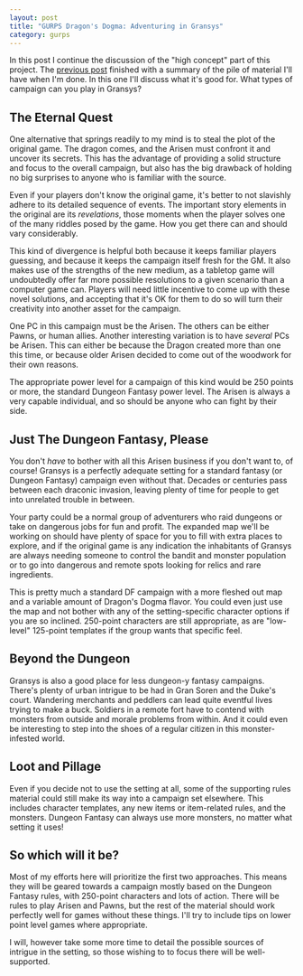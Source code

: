 ```yaml
---
layout: post
title: "GURPS Dragon's Dogma: Adventuring in Gransys"
category: gurps
---
```


In this post I continue the discussion of the "high concept" part of this
project. The [previous post][previous-post] finished with a summary of the pile
of material I'll have when I'm done. In this one I'll discuss what it's good
for. What types of campaign can you play in Gransys?

## The Eternal Quest

One alternative that springs readily to my mind is to steal the plot of the
original game. The dragon comes, and the Arisen must confront it and uncover its
secrets. This has the advantage of providing a solid structure and focus to the
overall campaign, but also has the big drawback of holding no big surprises to
anyone who is familiar with the source.

Even if your players don't know the original game, it's better to not slavishly
adhere to its detailed sequence of events. The important story elements in the
original are its _revelations_, those moments when the player solves one of the
many riddles posed by the game. How you get there can and should vary
considerably.

This kind of divergence is helpful both because it keeps familiar players
guessing, and because it keeps the campaign itself fresh for the GM. It also
makes use of the strengths of the new medium, as a tabletop game will
undoubtedly offer far more possible resolutions to a given scenario than a
computer game can. Players will need little incentive to come up with these
novel solutions, and accepting that it's OK for them to do so will turn their
creativity into another asset for the campaign.

One PC in this campaign must be the Arisen. The others can be either Pawns, or
human allies. Another interesting variation is to have _several_ PCs be
Arisen. This can either be because the Dragon created more than one this time,
or because older Arisen decided to come out of the woodwork for their own
reasons.

The appropriate power level for a campaign of this kind would be 250 points or
more, the standard Dungeon Fantasy power level. The Arisen is always a very
capable individual, and so should be anyone who can fight by their side.

## Just The Dungeon Fantasy, Please

You don't _have_ to bother with all this Arisen business if you don't want to,
of course! Gransys is a perfectly adequate setting for a standard fantasy (or
Dungeon Fantasy) campaign even without that. Decades or centuries pass between
each draconic invasion, leaving plenty of time for people to get into unrelated
trouble in between.

Your party could be a normal group of adventurers who raid dungeons or take on
dangerous jobs for fun and profit. The expanded map we'll be working on should
have plenty of space for you to fill with extra places to explore, and if the
original game is any indication the inhabitants of Gransys are always needing
someone to control the bandit and monster population or to go into dangerous and
remote spots looking for relics and rare ingredients.

This is pretty much a standard DF campaign with a more fleshed out map and a
variable amount of Dragon's Dogma flavor. You could even just use the map and
not bother with any of the setting-specific character options if you are so
inclined. 250-point characters are still appropriate, as are "low-level"
125-point templates if the group wants that specific feel.

## Beyond the Dungeon

Gransys is also a good place for less dungeon-y fantasy campaigns. There's
plenty of urban intrigue to be had in Gran Soren and the Duke's court. Wandering
merchants and peddlers can lead quite eventful lives trying to make a
buck. Soldiers in a remote fort have to contend with monsters from outside and
morale problems from within. And it could even be interesting to step into the
shoes of a regular citizen in this monster-infested world.

## Loot and Pillage

Even if you decide not to use the setting at all, some of the supporting rules
material could still make its way into a campaign set elsewhere. This includes
character templates, any new items or item-related rules, and the
monsters. Dungeon Fantasy can always use more monsters, no matter what setting
it uses!

## So which will it be?

Most of my efforts here will prioritize the first two approaches. This means they
will be geared towards a campaign mostly based on the Dungeon Fantasy rules,
with 250-point characters and lots of action. There will be rules to play Arisen
and Pawns, but the rest of the material should work perfectly well for games
without these things. I'll try to include tips on lower point level games where
appropriate.

I will, however take some more time to detail the possible sources of intrigue
in the setting, so those wishing to to focus there will be well-supported.

[previous-post]: https://bira.github.io/octopus-carnival/gurps/2016/09/29/dragons-dogma-big-picture.html
